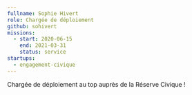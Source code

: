 ```yaml
---
fullname: Sophie Hivert
role: Chargée de déploiement
github: sohivert
missions:
  - start: 2020-06-15
    end: 2021-03-31
    status: service
startups:
  - engagement-civique
---
```

Chargée de déploiement au top auprès de la Réserve Civique !
